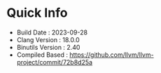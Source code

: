 # Quick Info
* Build Date : 2023-09-28
* Clang Version : 18.0.0
* Binutils Version : 2.40
* Compiled Based : https://github.com/llvm/llvm-project/commit/72b8d25a
